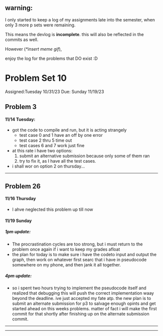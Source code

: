 ## warning:
I only started to keep a log of my assignments late into the semester, when only 3 more p sets were remaining. 

This means the devlog is **incomplete**. this will also be reflected in the commits as well. 

However (*\*insert meme gif*), 

enjoy the log for the problems that DO exist :D

# Problem Set 10
Assigned:Tuesday 10/31/23
Due: Sunday 11/19/23

## Problem 3
#### 11/14 Tuesday:
- got the code to compile and run, but it is acting strangely
	- test case 0 and 1 have an off by one error
	- test case 2 thru 5 time out 
	- test cases 6 and 7 work just fine
- at this rate i have two options:
	1. submit an alternative submission because only some of them ran
	2. try to fix it, as I have all the test cases. 
- i shall wor on option 2 on thursday...


---
## Problem 26
#### 11/16 Thursday
- I ahve neglected this problem up till now 

#### 11/19 Sunday
##### 1pm update:
- The procrastination cycles are too strong, but i must return to the problem once again if i want to keep my grades afloat
- the plan for today is to make sure i have the codeto input and output the graph, then work on whatever first searc that i have in pseudocode somewhere on my phone, and then jank it all together.
##### 4pm update:
- so i spent two hours trying to implement the pseudocode itself and realized that debugging this will push the correct implementation waay beyond the deadline. ive just accepted my fate atp. 
the new plan is to submit an alternate submission for p3 to salvage enough opints and get started ahead on this weeks problems. matter of fact i will make the first commit for that shortly after finishing up on the alternate submission commit. 
---
---

